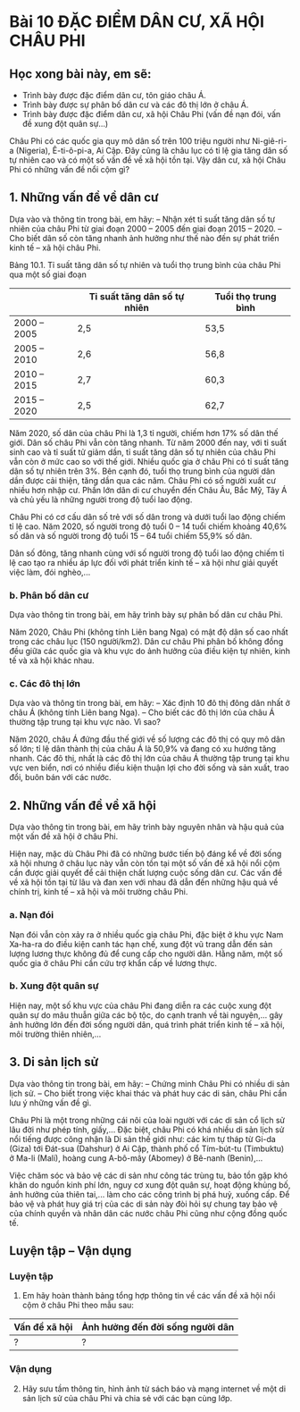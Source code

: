 # Bài 10 ĐẶC ĐIỂM DÂN CƯ, XÃ HỘI CHÂU PHI

## Học xong bài này, em sẽ:
- Trình bày được đặc điểm dân cư, tôn giáo châu Á.
- Trình bày được sự phân bố dân cư và các đô thị lớn ở châu Á.
- Trình bày được đặc điểm dân cư, xã hội Châu Phi (vấn đề nạn đói, vấn đề xung đột quân sự...)

Châu Phi có các quốc gia quy mô dân số trên 100 triệu người như Ni-giê-ri-a (Nigeria), Ê-ti-ô-pi-a, Ai Cập. Đây cũng là châu lục có tỉ lệ gia tăng dân số tự nhiên cao và có một số vấn đề về xã hội tồn tại. Vậy dân cư, xã hội Châu Phi có những vấn đề nổi cộm gì?

## 1. Những vấn đề về dân cư

Dựa vào và thông tin trong bài, em hãy:
– Nhận xét tỉ suất tăng dân số tự nhiên của châu Phi từ giai đoạn 2000 – 2005 đến giai đoạn 2015 – 2020.
– Cho biết dân số còn tăng nhanh ảnh hưởng như thế nào đến sự phát triển kinh tế – xã hội châu Phi.

Bảng 10.1. Tỉ suất tăng dân số tự nhiên và tuổi thọ trung bình của châu Phi qua một số giai đoạn

| | Tỉ suất tăng dân số tự nhiên | Tuổi thọ trung bình |
|---|---|---|
| 2000 – 2005 | 2,5 | 53,5 |
| 2005 – 2010 | 2,6 | 56,8 |
| 2010 – 2015 | 2,7 | 60,3 |
| 2015 – 2020 | 2,5 | 62,7 |

Năm 2020, số dân của châu Phi là 1,3 tỉ người, chiếm hơn 17% số dân thế giới. Dân số châu Phi vẫn còn tăng nhanh. Từ năm 2000 đến nay, với tỉ suất sinh cao và tỉ suất tử giảm dần, tỉ suất tăng dân số tự nhiên của châu Phi vẫn còn ở mức cao so với thế giới. Nhiều quốc gia ở châu Phi có tỉ suất tăng dân số tự nhiên trên 3%. Bên cạnh đó, tuổi thọ trung bình của người dân dần được cải thiện, tăng dần qua các năm. Châu Phi có số người xuất cư nhiều hơn nhập cư. Phần lớn dân di cư chuyển đến Châu Âu, Bắc Mỹ, Tây Á và chủ yếu là những người trong độ tuổi lao động.

Châu Phi có cơ cấu dân số trẻ với số dân trong và dưới tuổi lao động chiếm tỉ lệ cao. Năm 2020, số người trong độ tuổi 0 – 14 tuổi chiếm khoảng 40,6% số dân và số người trong độ tuổi 15 – 64 tuổi chiếm 55,9% số dân.

Dân số đông, tăng nhanh cùng với số người trong độ tuổi lao động chiếm tỉ lệ cao tạo ra nhiều áp lực đối với phát triển kinh tế – xã hội như giải quyết việc làm, đói nghèo,...

### b. Phân bố dân cư

Dựa vào thông tin trong bài, em hãy trình bày sự phân bố dân cư châu Phi.

Năm 2020, Châu Phi (không tính Liên bang Nga) có mật độ dân số cao nhất trong các châu lục (150 người/km2). Dân cư châu Phi phân bố không đồng đều giữa các quốc gia và khu vực do ảnh hưởng của điều kiện tự nhiên, kinh tế và xã hội khác nhau.

### c. Các đô thị lớn

Dựa vào và thông tin trong bài, em hãy:
– Xác định 10 đô thị đông dân nhất ở châu Á (không tính Liên bang Nga).
– Cho biết các đô thị lớn của châu Á thường tập trung tại khu vực nào. Vì sao?

Năm 2020, châu Á đứng đầu thế giới về số lượng các đô thị có quy mô dân số lớn; tỉ lệ dân thành thị của châu Á là 50,9% và đang có xu hướng tăng nhanh. Các đô thị, nhất là các đô thị lớn của châu Á thường tập trung tại khu vực ven biển, nơi có nhiều điều kiện thuận lợi cho đời sống và sản xuất, trao đổi, buôn bán với các nước.

## 2. Những vấn đề về xã hội

Dựa vào thông tin trong bài, em hãy trình bày nguyên nhân và hậu quả của một vấn đề xã hội ở châu Phi.

Hiện nay, mặc dù Châu Phi đã có những bước tiến bộ đáng kể về đời sống xã hội nhưng ở châu lục này vẫn còn tồn tại một số vấn đề xã hội nổi cộm cần được giải quyết để cải thiện chất lượng cuộc sống dân cư. Các vấn đề về xã hội tồn tại từ lâu và đan xen với nhau đã dẫn đến những hậu quả về chính trị, kinh tế – xã hội và môi trường châu Phi.

### a. Nạn đói

Nạn đói vẫn còn xảy ra ở nhiều quốc gia châu Phi, đặc biệt ở khu vực Nam Xa-ha-ra do điều kiện canh tác hạn chế, xung đột vũ trang dẫn đến sản lượng lương thực không đủ để cung cấp cho người dân. Hằng năm, một số quốc gia ở châu Phi cần cứu trợ khẩn cấp về lương thực.

### b. Xung đột quân sự

Hiện nay, một số khu vực của châu Phi đang diễn ra các cuộc xung đột quân sự do mâu thuẫn giữa các bộ tộc, do cạnh tranh về tài nguyên,... gây ảnh hưởng lớn đến đời sống người dân, quá trình phát triển kinh tế – xã hội, môi trường thiên nhiên,...

## 3. Di sản lịch sử

Dựa vào thông tin trong bài, em hãy:
– Chứng minh Châu Phi có nhiều di sản lịch sử.
– Cho biết trong việc khai thác và phát huy các di sản, châu Phi cần lưu ý những vấn đề gì.

Châu Phi là một trong những cái nôi của loài người với các di sản cổ lịch sử lâu đời như phép tính, giấy,... Đặc biệt, châu Phi có khá nhiều di sản lịch sử nổi tiếng được công nhận là Di sản thế giới như: các kim tự tháp từ Gi-da (Giza) tới Đát-sua (Dahshur) ở Ai Cập, thành phố cổ Tím-bút-tu (Timbuktu) ở Ma-li (Mali), hoàng cung A-bô-mây (Abomey) ở Bê-nanh (Benin),...

Việc chăm sóc và bảo vệ các di sản như công tác trùng tu, bảo tồn gặp khó khăn do nguồn kinh phí lớn, nguy cơ xung đột quân sự, hoạt động khủng bố, ảnh hưởng của thiên tai,... làm cho các công trình bị phá huỷ, xuống cấp. Để bảo vệ và phát huy giá trị của các di sản này đòi hỏi sự chung tay bảo vệ của chính quyền và nhân dân các nước châu Phi cũng như cộng đồng quốc tế.

## Luyện tập – Vận dụng

### Luyện tập

1. Em hãy hoàn thành bảng tổng hợp thông tin về các vấn đề xã hội nổi cộm ở châu Phi theo mẫu sau:

| Vấn đề xã hội | Ảnh hưởng đến đời sống người dân |
|---|---|
| ? | ? |

### Vận dụng

2. Hãy sưu tầm thông tin, hình ảnh từ sách báo và mạng internet về một di sản lịch sử của châu Phi và chia sẻ với các bạn cùng lớp.
